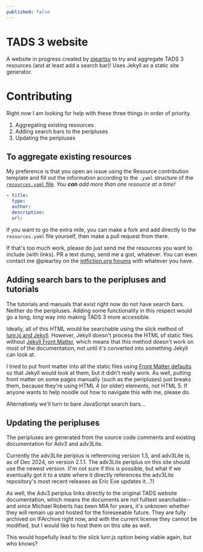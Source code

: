 ```yaml
---
published: false
---
```

# TADS 3 website
A website in progress created by [pieartsy](https://github.com/pieartsy) to try and aggregate TADS 3 resources (and at least add a search bar)! Uses Jekyll as a static site generator.

# Contributing
Right now I am looking for help with these three things in order of priority.
1. Aggregating existing resources
2. Adding search bars to the peripluses
3. Updating the peripluses

## To aggregate existing resources
My preference is that you open an issue using the Resource contribution template and fill out the information according to the `.yaml` structure of the [`resources.yaml` file](./_data/resources.yaml). *You **can** add more than one resource at a time!*
```yaml
- title:
  type: 
  author:
  description:
  url:
```

If you want to go the extra mile, you can make a fork and add directly to the `resources.yaml` file yourself, then make a pull request from there.

If that's too much work, please do just send me the resources you want to include (with links). PR a text dump, send me a gist, whatever. You can even contact me @pieartsy on the [intfiction.org forums](https://intfiction.org) with whatever you have.

## Adding search bars to the peripluses and tutorials
The tutorials and manuals that exist right now do not have search bars. Neither do the peripluses. Adding some functionality in this respect would go a long, *long* way into making TADS 3 more accessible.

Ideally, all of this HTML would be searchable using the slick method of [lunr.js and Jekyll](https://www.stephanmiller.com/static-site-search/). However, Jekyll doesn't process the HTML of static files without [Jekyll Front Matter](https://jekyllrb.com/docs/front-matter/), which means that this method doesn't work on most of the documentation, not until it's converted into something Jekyll can look at.

I tried to put front matter into all the static files using [Front Matter defaults](https://jekyllrb.com/docs/configuration/front-matter-defaults/) so that Jekyll would look at them, but it didn't really work. As well, putting front matter on some pages manually (such as the peripluses) just breaks them, because they're using HTML 4 (or older) elements, not HTML 5. If anyone wants to help noodle out how to navigate this with me, please do.

Alternatively we'll turn to bare JavaScript search bars...

## Updating the peripluses
The peripluses are generated from the source code comments and existing documentation for Adv3 and adv3Lite.

Currently the adv3Lite periplus is referencing version 1.5, and adv3Lite is, as of Dec 2024, on version 2.1.1. The adv3Lite periplus on this site should use the newest version. (I'm not sure if this is possible, but what if we eventually got it to a state where it directly references the adv3Lite repository's most recent releases as Eric Eve updates it...?)

As well, the Adv3 periplus links directly to the original TADS website documentation, which means the documents are not fulltext searchable--and since Michael Roberts has been MIA for years, it's unknown whether they will remain up and hosted for the foreseeable future. They are fully archived on IFArchive right now, and with the current license they cannot be modified, but I would like to host them on this site as well.

This would hopefully lead to the slick lunr.js option being viable again, but who knows?
